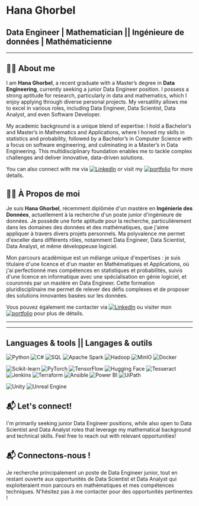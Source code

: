 # Hana Ghorbel

## Data Engineer | Mathematician || Ingénieure de données | Mathématicienne
---


## 👩‍🏫  About me

I am **Hana Ghorbel**, a recent graduate with a Master’s degree in **Data Engineering**, currently seeking a junior Data Engineer position. I possess a strong aptitude for research, particularly in data and mathematics, which I enjoy applying through diverse personal projects. My versatility allows me to excel in various roles, including Data Engineer, Data Scientist, Data Analyst, and even Software Developer.

My academic background is a unique blend of expertise: I hold a Bachelor’s and Master’s in Mathematics and Applications, where I honed my skills in statistics and probability, followed by a Bachelor’s in Computer Science with a focus on software engineering, and culminating in a Master’s in Data Engineering. This multidisciplinary foundation enables me to tackle complex challenges and deliver innovative, data-driven solutions.

You can also connect with me via [![LinkedIn](https://img.shields.io/badge/LinkedIn-0A66C2?style=flat&logo=linkedin&logoColor=white)](https://www.linkedin.com/in/hana-ghorbel-9200391a4/) or visit my [![portfolio](https://img.shields.io/badge/Portfolio-8A2BE2)](https://haghob.github.io/) for more details.

## 👩‍🏫 À Propos de moi

Je suis **Hana Ghorbel**, récemment diplômée d'un mastère en **Ingénierie des Données**, actuellement à la recherche d'un poste junior d'ingénieure de données. Je possède une forte aptitude pour la recherche, particulièrement dans les domaines des données et des mathématiques, que j'aime appliquer à travers divers projets personnels. Ma polyvalence me permet d'exceller dans différents rôles, notamment Data Engineer, Data Scientist, Data Analyst, et même développeuse logiciel.

Mon parcours académique est un mélange unique d'expertises : je suis titulaire d'une licence et d'un master en Mathématiques et Applications, où j'ai perfectionné mes compétences en statistiques et probabilités, suivis d'une licence en informatique avec une spécialisation en génie logiciel, et couronnés par un mastère en Data Engineer. Cette formation pluridisciplinaire me permet de relever des défis complexes et de proposer des solutions innovantes basées sur les données.

Vous pouvez également me contacter via [![LinkedIn](https://img.shields.io/badge/LinkedIn-0A66C2?style=flat&logo=linkedin&logoColor=white)](https://www.linkedin.com/in/hana-ghorbel-9200391a4/) ou visiter mon [![portfolio](https://img.shields.io/badge/Portfolio-8A2BE2)](https://haghob.github.io/) pour plus de détails.


---


---

## Languages & tools || Langages & outils

![Python](https://img.shields.io/badge/Python-3776AB?style=flat&logo=python&logoColor=white) 
![C#](https://img.shields.io/badge/C%23-239120?style=flat&logo=c-sharp&logoColor=white)
![SQL](https://img.shields.io/badge/SQL-003B57?style=flat&logo=sql&logoColor=white)
![Apache Spark](https://img.shields.io/badge/Apache%20Spark-E25A1C?style=flat&logo=apachespark&logoColor=white)
![Hadoop](https://img.shields.io/badge/Hadoop-66CCFF?style=flat&logo=apachehadoop&logoColor=black)
![MinIO](https://img.shields.io/badge/MinIO-F7F7F7?style=flat&logo=min.io&logoColor=black)
![Docker](https://img.shields.io/badge/Docker-2496ED?style=flat&logo=docker&logoColor=white)

![Scikit-learn](https://img.shields.io/badge/Scikit--learn-F7931E?style=flat&logo=scikit-learn&logoColor=white)
![PyTorch](https://img.shields.io/badge/PyTorch-EE4C2C?style=flat&logo=pytorch&logoColor=white)
![TensorFlow](https://img.shields.io/badge/TensorFlow-FF6F00?style=flat&logo=tensorflow&logoColor=white)
![Hugging Face](https://img.shields.io/badge/Hugging%20Face-FFD91A?style=flat&logo=huggingface&logoColor=black)
![Tesseract](https://img.shields.io/badge/Tesseract-40A8F4?style=flat&logo=tesseract&logoColor=white)
![Jenkins](https://img.shields.io/badge/Jenkins-D24939?style=flat&logo=jenkins&logoColor=white)
![Terraform](https://img.shields.io/badge/Terraform-623CE4?style=flat&logo=terraform&logoColor=white)
![Ansible](https://img.shields.io/badge/Ansible-EE0000?style=flat&logo=ansible&logoColor=white)
![Power BI](https://img.shields.io/badge/Power%20BI-F2C811?style=flat&logo=powerbi&logoColor=black)
![UiPath](https://img.shields.io/badge/UiPath-5BC0DE?style=flat&logo=uipath&logoColor=white)

![Unity](https://img.shields.io/badge/Unity-000000?style=flat&logo=unity&logoColor=white)
![Unreal Engine](https://img.shields.io/badge/Unreal%20Engine-0F9D58?style=flat&logo=unrealengine&logoColor=white)


## 📬 Let's connect!
I'm primarily seeking junior Data Engineer positions, while also open to Data Scientist and Data Analyst roles that leverage my mathematical background and technical skills. Feel free to reach out with relevant opportunities!

## 📬 Connectons-nous !
Je recherche principalement un poste de Data Engineer junior, tout en restant ouverte aux opportunités de Data Scientist et Data Analyst qui exploiteraient mon parcours en mathématiques et mes compétences techniques. N'hésitez pas à me contacter pour des opportunités pertinentes !

